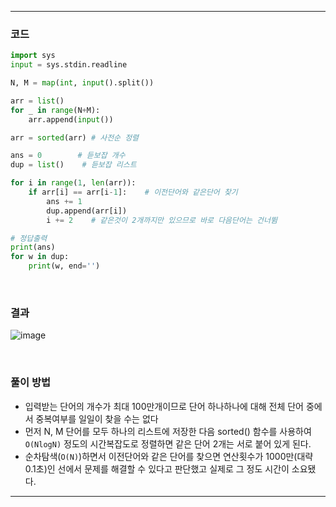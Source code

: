 ___
### 코드
```python
import sys
input = sys.stdin.readline

N, M = map(int, input().split())

arr = list()
for _ in range(N+M):
    arr.append(input())

arr = sorted(arr) # 사전순 정렬

ans = 0        # 듣보잡 개수
dup = list()    # 듣보잡 리스트

for i in range(1, len(arr)):
    if arr[i] == arr[i-1]:    # 이전단어와 같은단어 찾기
        ans += 1
        dup.append(arr[i])
        i += 2    # 같은것이 2개까지만 있으므로 바로 다음단어는 건너뜀

# 정답출력
print(ans)
for w in dup:
    print(w, end='')
```
<br>

### 결과
![image](https://user-images.githubusercontent.com/50696567/190569836-597c9a49-7d27-4437-844d-e82298fcb999.png)

<br>

### 풀이 방법
- 입력받는 단어의 개수가 최대 100만개이므로 단어 하나하나에 대해 전체 단어 중에서 중복여부를 일일이 찾을 수는 없다
- 먼저 N, M 단어를 모두 하나의 리스트에 저장한 다음 sorted() 함수를 사용하여 `O(NlogN)` 정도의 시간복잡도로 정렬하면 같은 단어 2개는 서로 붙어 있게 된다.
- 순차탐색(`O(N)`)하면서 이전단어와 같은 단어를 찾으면 연산횟수가 1000만(대략 0.1초)인 선에서 문제를 해결할 수 있다고 판단했고 실제로 그 정도 시간이 소요됐다.
___
